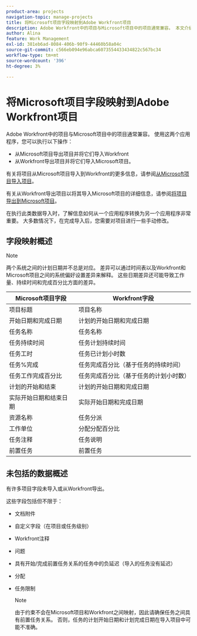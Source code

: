 ```yaml
---
product-area: projects
navigation-topic: manage-projects
title: 将Microsoft项目字段映射到Adobe Workfront项目
description: Adobe Workfront中的项目与Microsoft项目中的项目通常兼容。 本文介绍了这两个应用程序中最常见的项目字段如何相互映射。
author: Alina
feature: Work Management
exl-id: 381eb6ad-8084-406b-90f9-44460b58a04c
source-git-commit: c566eb094e96abca6073554433434822c567bc34
workflow-type: tm+mt
source-wordcount: '396'
ht-degree: 3%

---
```


# 将Microsoft项目字段映射到Adobe Workfront项目

Adobe Workfront中的项目与Microsoft项目中的项目通常兼容。 使用这两个应用程序，您可以执行以下操作：

* 从Microsoft项目导出项目并将它们导入Workfront
* 从Workfront导出项目并将它们导入Microsoft项目。 

有关将项目从Microsoft项目导入到Workfront的更多信息，请参阅[从Microsoft项目导入项目](../../../manage-work/projects/create-projects/import-project-from-ms-project.md)。

有关从Workfront导出项目以将其导入Microsoft项目的详细信息，请参阅[将项目导出到Microsoft项目](../../../manage-work/projects/manage-projects/export-project-to-ms-project.md)。

在执行此类数据导入时，了解信息如何从一个应用程序转换为另一个应用程序非常重要。 大多数情况下，在完成导入后，您需要对项目进行一些手动修改。 

## 字段映射概述

>[!NOTE]
>
>两个系统之间的计划日期并不总是对应。 差异可以通过时间表以及Workfront和Microsoft项目之间的系统偏好设置差异来解释。 这些日期差异还可能导致工作量、持续时间和完成百分比方面的差异。

| **Microsoft项目字段** | **Workfront字段** |
|---|---|
| 项目标题 | 项目名称 |
| 开始日期和完成日期 | 计划的开始日期和完成日期 |
| 任务名称 | 任务名称 |
| 任务持续时间 | 任务计划持续时间 |
| 任务工时 | 任务已计划小时数 |
| 任务%完成 | 任务完成百分比（基于任务的持续时间） |
| 任务工作完成百分比 | 任务完成百分比（基于任务的计划小时数） |
| 计划的开始和结束 | 计划的开始日期和完成日期 |
| 实际开始日期和结束日期 | 实际开始日期和完成日期 |
| 资源名称 | 任务分派 |
| 工作单位 | 分配分配百分比 |
| 任务注释 | 任务说明 |
| 前置任务 | 前置任务 |

## 未包括的数据概述

有许多项目字段未导入或从Workfront导出。

这些字段包括但不限于：

* 文档附件
* 自定义字段（在项目或任务级别）
* Workfront注释
* 问题
* 具有开始/完成前置任务关系的任务中的负延迟（导入的任务没有延迟）
* 分配
* 任务限制

  >[!NOTE]
  >
  >由于约束不会在Microsoft项目和Workfront之间映射，因此请确保任务之间具有前置任务关系。 否则，任务的计划开始日期和计划完成日期在导入项目中可能不准确。 
